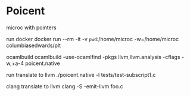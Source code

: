 # Poicent
microc with pointers

run docker
docker run --rm -it -v `pwd`:/home/microc -w=/home/microc columbiasedwards/plt

ocamlbuild
ocamlbuild -use-ocamlfind -pkgs llvm,llvm.analysis -cflags -w,+a-4 poicent.native

run translate to llvm
./poicent.native -l tests/test-subscript1.c

clang translate to llvm
clang -S -emit-llvm foo.c
